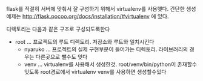 flask를 적절히 서버에 맞춰서 잘 구성하기 위해서 virtualenv를 사용햇다.
간단한 생성 예제는 http://flask.pocoo.org/docs/installation/#virtualenv 에 있다.

디렉토리는 다음과 같은 구조로 구성되도록한다
- root ... 프로젝트의 루트 디렉토리. 저장소와 루트와 일치시킨다
  - nyaruko ... 프로젝트의 실제 구현부분이 들어가는 디렉토리. 라이브러리의 경우는 다른곳으로 뺄수도 잇다
  - venv ... virtualenv를 사용해서 생성한것. root/venv/bin/python이 존재할수 잇도록 root경로에서 virtualenv venv를 사용하면 생성할수있다
